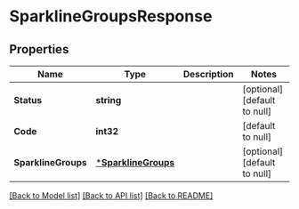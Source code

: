 # SparklineGroupsResponse

## Properties
Name | Type | Description | Notes
------------ | ------------- | ------------- | -------------
**Status** | **string** |  | [optional] [default to null]
**Code** | **int32** |  | [default to null]
**SparklineGroups** | [***SparklineGroups**](SparklineGroups.md) |  | [optional] [default to null]

[[Back to Model list]](../README.md#documentation-for-models) [[Back to API list]](../README.md#documentation-for-api-endpoints) [[Back to README]](../README.md)


